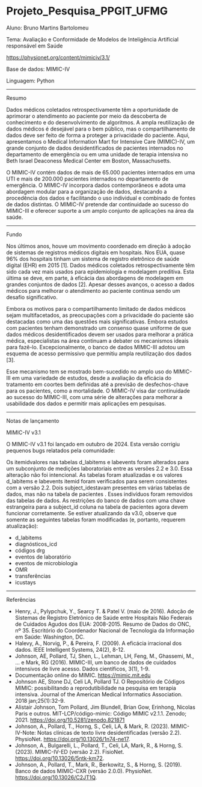 # Projeto_Pesquisa_PPGIT_UFMG

Aluno: Bruno Martins Bartolomeu

Tema: Avaliação e Conformidade de Modelos de Inteligência Artificial responsável em Saúde

https://physionet.org/content/mimiciv/3.1/

Base de dados: MIMIC-IV 

Linguagem: Python

---

Resumo

Dados médicos coletados retrospectivamente têm a oportunidade de aprimorar o atendimento ao paciente por meio da descoberta de conhecimento e do desenvolvimento de algoritmos. A ampla reutilização de dados médicos é desejável para o bem público, mas o compartilhamento de dados deve ser feito de forma a proteger a privacidade do paciente. Aqui, apresentamos o Medical Information Mart for Intensive Care (MIMIC)-IV, um grande conjunto de dados desidentificados de pacientes internados no departamento de emergência ou em uma unidade de terapia intensiva no Beth Israel Deaconess Medical Center em Boston, Massachusetts. 

O MIMIC-IV contém dados de mais de 65.000 pacientes internados em uma UTI e mais de 200.000 pacientes internados no departamento de emergência. O MIMIC-IV incorpora dados contemporâneos e adota uma abordagem modular para a organização de dados, destacando a procedência dos dados e facilitando o uso individual e combinado de fontes de dados distintas. O MIMIC-IV pretende dar continuidade ao sucesso do MIMIC-III e oferecer suporte a um amplo conjunto de aplicações na área da saúde.

---

Fundo

Nos últimos anos, houve um movimento coordenado em direção à adoção de sistemas de registros médicos digitais em hospitais. Nos EUA, quase 96% dos hospitais tinham um sistema de registro eletrônico de saúde digital (EHR) em 2015 [1]. Dados médicos coletados retrospectivamente têm sido cada vez mais usados para epidemiologia e modelagem preditiva. Esta última se deve, em parte, à eficácia das abordagens de modelagem em grandes conjuntos de dados [2]. Apesar desses avanços, o acesso a dados médicos para melhorar o atendimento ao paciente continua sendo um desafio significativo. 

Embora os motivos para o compartilhamento limitado de dados médicos sejam multifacetados, as preocupações com a privacidade do paciente são destacadas como uma das questões mais significativas. Embora estudos com pacientes tenham demonstrado um consenso quase uniforme de que dados médicos desidentificados devem ser usados para melhorar a prática médica, especialistas na área continuam a debater os mecanismos ideais para fazê-lo. Excepcionalmente, o banco de dados MIMIC-III adotou um esquema de acesso permissivo que permitiu ampla reutilização dos dados [3]. 

Esse mecanismo tem se mostrado bem-sucedido no amplo uso do MIMIC-III em uma variedade de estudos, desde a avaliação da eficácia do tratamento em coortes bem definidas até a previsão de desfechos-chave para os pacientes, como a mortalidade. O MIMIC-IV visa dar continuidade ao sucesso do MIMIC-III, com uma série de alterações para melhorar a usabilidade dos dados e permitir mais aplicações em pesquisas.

---

Notas de lançamento

MIMIC-IV v3.1

O MIMIC-IV v3.1 foi lançado em outubro de 2024. Esta versão corrigiu pequenos bugs relatados pela comunidade:

Os itemidvalores nas tabelas d_labitems e labevents foram alterados para um subconjunto de medições laboratoriais entre as versões 2.2 e 3.0. Essa alteração não foi intencional. As tabelas foram atualizadas e os valores d_labitems e labevents itemid foram verificados para serem consistentes com a versão 2.2.
Dois subject_idestavam presentes em várias tabelas de dados, mas não na tabela de pacientes . Esses indivíduos foram removidos das tabelas de dados. As restrições do banco de dados com uma chave estrangeira para a subject_id coluna na tabela de pacientes agora devem funcionar corretamente.
Se estiver atualizando da v3.0, observe que somente as seguintes tabelas foram modificadas (e, portanto, requerem atualização):

* d_labitems
* diagnósticos_icd
* códigos drg
* eventos de laboratório
* eventos de microbiologia
* OMR
* transferências
* icustays

---

Referências

* Henry, J., Pylypchuk, Y., Searcy T. & Patel V. (maio de 2016). Adoção de Sistemas de Registro Eletrônico de Saúde entre Hospitais Não Federais de Cuidados Agudos dos EUA: 2008-2015. Resumo de Dados do ONC, nº 35. Escritório do Coordenador Nacional de Tecnologia da Informação em Saúde: Washington, DC.
* Halevy, A., Norvig, P., & Pereira, F. (2009). A eficácia irracional dos dados. IEEE Intelligent Systems, 24(2), 8-12.
* Johnson, AE, Pollard, TJ, Shen, L., Lehman, LH, Feng, M., Ghassemi, M., ... e Mark, RG (2016). MIMIC-III, um banco de dados de cuidados intensivos de livre acesso. Dados científicos, 3(1), 1-9.
* Documentação online do MIMIC. https://mimic.mit.edu
* Johnson AE, Stone DJ, Celi LA, Pollard TJ. O Repositório de Códigos MIMIC: possibilitando a reprodutibilidade na pesquisa em terapia intensiva. Journal of the American Medical Informatics Association. 2018 jan;25(1):32-9.
* Alistair Johnson, Tom Pollard, Jim Blundell, Brian Gow, Erinhong, Nicolas Paris e outros. MIT-LCP/código-mimic: Código MIMIC v2.1.1. Zenodo; 2021. https://doi.org/10.5281/zenodo.821871
* Johnson, A., Pollard, T., Horng, S., Celi, LA, & Mark, R. (2023). MIMIC-IV-Note: Notas clínicas de texto livre desidentificadas (versão 2.2). PhysioNet. https://doi.org/10.13026/1n74-ne17.
* Johnson, A., Bulgarelli, L., Pollard, T., Celi, LA, Mark, R., & Horng, S. (2023). MIMIC-IV-ED (versão 2.2). FisioNet. https://doi.org/10.13026/5ntk-km72.
* Johnson, A., Pollard, T., Mark, R., Berkowitz, S., & Horng, S. (2019). Banco de dados MIMIC-CXR (versão 2.0.0). PhysioNet. https://doi.org/10.13026/C2JT1Q.
